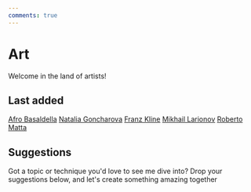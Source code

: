 ```yaml
---
comments: true
--- 
```

# Art

Welcome in the land of artists!

## Last added
[Afro Basaldella](AfroBasaldella.md)
[Natalia Goncharova](NataliaGoncharova.md)
[Franz Kline](FranzKline.md)
[Mikhail Larionov](MikhailLarionov.md)
[Roberto Matta](RobertoMatt.md)


## Suggestions
Got a topic or technique you'd love to see me dive into? Drop your suggestions below, and let's create something amazing together
